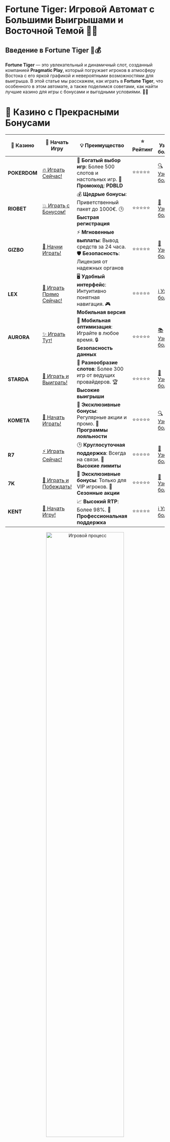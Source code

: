 # **Fortune Tiger: Игровой Автомат с Большими Выигрышами и Восточной Темой 🎰🐅**

## Введение в **Fortune Tiger** 🐯💰

**Fortune Tiger** — это увлекательный и динамичный слот, созданный компанией **Pragmatic Play**, который погружает игроков в атмосферу Востока с его яркой графикой и невероятными возможностями для выигрыша. В этой статье мы расскажем, как играть в **Fortune Tiger**, что особенного в этом автомате, а также поделимся советами, как найти лучшие казино для игры с бонусами и выгодными условиями. 🌟💸

# 🌟 Казино с Прекрасными Бонусами

| 🎲 **Казино** | 🔗 **Начать Игру** | 💡 **Преимущество** | ⭐ **Рейтинг** | 🔗 **Узнать больше** | 🆕 **Новая информация** |
|--------------|---------------------|---------------------|----------------|----------------------|-------------------------|
| **POKERDOM**  | [🔥 Играть Сейчас!](https://brandplay.link/4k77v2yx) | 🎉 **Богатый выбор игр**: Более 500 слотов и настольных игр. 🎁 **Промокод**: **PDBLD** | ⭐⭐⭐⭐⭐ | [🔍 Узнать больше](https://brandplay.link/4k77v2yx) | 🏆 **Победители турниров** получают эксклюзивные подарки! |
| **RIOBET**    | [💥 Играть с Бонусом!](https://brandplay.link/7xBLTPyj) | 💰 **Щедрые бонусы**: Приветственный пакет до 1000€. 🕒 **Быстрая регистрация** | ⭐⭐⭐⭐⭐ | [📖 Узнать больше](https://brandplay.link/7xBLTPyj) | 💬 **Поддержка 24/7** для комфортной игры в любое время! |
| **GIZBO**     | [🚀 Начни Играть!](https://brandplay.link/bprXw4YV) | ⚡ **Мгновенные выплаты**: Вывод средств за 24 часа. 🛡️ **Безопасность**: Лицензия от надежных органов | ⭐⭐⭐⭐⭐ | [📝 Узнать больше](https://brandplay.link/bprXw4YV) | 🔒 **SSL-шифрование** для максимальной безопасности данных игроков. |
| **LEX**       | [💎 Играть Прямо Сейчас!](https://brandplay.link/zW4hdDFV) | 🖥️ **Удобный интерфейс**: Интуитивно понятная навигация. 🎮 **Мобильная версия** | ⭐⭐⭐⭐⭐ | [ℹ️ Узнать больше](https://brandplay.link/zW4hdDFV) | 📱 **Поддержка всех мобильных устройств** для удобства игры в любом месте. |
| **AURORA**    | [✨ Играть Тут!](https://10trafic-stat2.com/click/668546556bcc6313411604bd/6766/13032/subaccount) | 📱 **Мобильная оптимизация**: Играйте в любое время. 🔒 **Безопасность данных** | ⭐⭐⭐⭐⭐ | [📚 Узнать больше](https://10trafic-stat2.com/click/668546556bcc6313411604bd/6766/13032/subaccount) | 🌍 **Международная лицензия** на деятельность в разных странах. |
| **STARDА**    | [🎉 Играть и Выиграть!](https://brandplay.link/fB7xwRFL) | 🎰 **Разнообразие слотов**: Более 300 игр от ведущих провайдеров. 🏆 **Высокие выигрыши** | ⭐⭐⭐⭐⭐ | [🔎 Узнать больше](https://brandplay.link/fB7xwRFL) | 🎉 **Ежемесячные турниры** с крупными призами! |
| **KOMETA**    | [🎁 Начать Играть!](https://brandplay.link/8ZymQJV8) | 🎁 **Эксклюзивные бонусы**: Регулярные акции и промо. 🔄 **Программы лояльности** | ⭐⭐⭐⭐⭐ | [🔍 Узнать больше](https://brandplay.link/8ZymQJV8) | 🌟 **Персонализированные предложения** для долгосрочных игроков. |
| **R7**        | [⚡ Играть Сейчас!](https://brandplay.link/bMd3Yjsw) | 🕒 **Круглосуточная поддержка**: Всегда на связи. 💸 **Высокие лимиты** | ⭐⭐⭐⭐⭐ | [📖 Узнать больше](https://brandplay.link/bMd3Yjsw) | 🎯 **Рейтинг игроков** для лучших участников. |
| **7K**        | [🎯 Играть и Побеждать!](https://brandplay.link/BvQyFShp) | 🌟 **Эксклюзивные бонусы**: Только для VIP игроков. 🎉 **Сезонные акции** | ⭐⭐⭐⭐⭐ | [📝 Узнать больше](https://brandplay.link/BvQyFShp) | 🥇 **Особые привилегии** для постоянных игроков. |
| **KENT**      | [🔑 Начать Игру!](https://brandplay.link/Fv2WP3js) | 📈 **Высокий RTP**: Более 98%. 💼 **Профессиональная поддержка** | ⭐⭐⭐⭐⭐ | [ℹ️ Узнать больше](https://brandplay.link/Fv2WP3js) | 💬 **Поддержка на нескольких языках** для удобства игроков. |

<div align="center"> <img src="https://i.pinimg.com/originals/1d/b3/25/1db325483acbe642c6d4e6fdd73a4988.gif" alt="Игровой процесс" width="70%"> </div>
---

# 🚀 Быстрые Выигрыши и Поддержка

| 🎲 **Казино** | 🔗 **Начать Игру** | 💡 **Преимущество** | ⭐ **Рейтинг** | 🔗 **Узнать больше** | 🆕 **Новая информация** |
|--------------|---------------------|---------------------|----------------|----------------------|-------------------------|
| **GAMA**      | [🎯 Играть Прямо Сейчас!](https://brandplay.link/j6NMKsDz) | 🔍 **Интуитивный интерфейс**: Легкость использования. 🏅 **Престижные турниры** | ⭐⭐⭐⭐☆ | [🔎 Узнать больше](https://brandplay.link/j6NMKsDz) | 🏆 **Турниры с большими призами** каждый месяц. |
| **ONION**     | [💥 Играть и Выигрывать!](https://brandplay.link/zBGRVpQ9) | 🤑 **Низкие ставки**: Идеально для начинающих. 🔄 **Быстрые выводы** | ⭐⭐⭐⭐☆ | [🔍 Узнать больше](https://brandplay.link/zBGRVpQ9) | 🎮 **Казино для новичков** с простыми правилами. |
| **ЧЕМПИОН**   | [🏅 Играть в Турнире!](https://temon-gter.cfd/go/lRq?p80412p304504pcc44t17455) | 🏅 **Лояльная программа**: Награды за активность. 🎁 **Ежемесячные бонусы** | ⭐⭐⭐⭐☆ | [📖 Узнать больше](https://temon-gter.cfd/go/lRq?p80412p304504pcc44t17455) | 🥇 **Турниры и лояльность** — каждый шаг вознаграждается. |
| **VAVADA**    | [🚀 Играть Без Ожидания!](https://vavadapartner.pro/?promo=ea5c9275-6854-4505-94fc-95ab18221945-linkb2) | 🚀 **Быстрая регистрация**: Начните играть мгновенно. 🔐 **Безопасные транзакции** | ⭐⭐⭐⭐☆ | [📝 Узнать больше](https://vavadapartner.pro/?promo=ea5c9275-6854-4505-94fc-95ab18221945-linkb2) | 🏆 **Программа для новых игроков** с бонусами за регистрацию. |
| **FRIENDS**   | [🎉 Играть и Развлекаться!](https://gofriends.mba/linkb2) | 🤝 **Социальные игры**: Играйте с друзьями. 🌐 **Мультиплатформенность** | ⭐⭐⭐⭐☆ | [ℹ️ Узнать больше](https://gofriends.mba/linkb2) | 🎮 **Играйте с друзьями** и зарабатывайте бонусы за совместные действия. |
| **1WIN**      | [⚡ Играть и Выигрывать!](https://brandplay.link/smXVpBbG) | 🏆 **Спортивные ставки**: Широкий выбор видов спорта. 💵 **Высокие коэффициенты** | ⭐⭐⭐⭐☆ | [📚 Узнать больше](https://brandplay.link/smXVpBbG) | ⚽ **Бонусы на спортивные ставки** для активных игроков. |
| **DRIP**      | [💥 Играть Сразу!](https://drp-ircp01.com/c07e6a3db) | 🌐 **Инновационные игры**: Новейшие игровые технологии. 🛡️ **Высокая безопасность** | ⭐⭐⭐⭐☆ | [🔎 Узнать больше](https://drp-ircp01.com/c07e6a3db) | 🔧 **Инновационные функции** для удобства игры. |
| **JOYCASINO** | [🎰 Играть И Побеждать!](https://rpc30.call2me.pro/?/ru/registration?apkpop=0&partner=p24970p3291217pc98f) | 🎁 **Приятные бонусы**: Ежедневные акции и подарки. 🕹️ **Разнообразие игр** | ⭐⭐⭐⭐☆ | [🔍 Узнать больше](https://rpc30.call2me.pro/?/ru/registration?apkpop=0&partner=p24970p3291217pc98f) | 🎉 **Щедрые фриспины** для новых игроков. |
| **PLAYFORTUNA** | [🔥 Играть С Бонусом!](https://fortunapromo.net/alt/playfortuna/registration?0dc4a9362a71feb7e3f165fb8e766f70) | 🎉 **Регулярные акции**: Бонусы, фриспины и многое другое. 🏅 **Турниры** | ⭐⭐⭐⭐☆ | [📚 Узнать больше](https://fortunapromo.net/alt/playfortuna/registration?0dc4a9362a71feb7e3f165fb8e766f70) | 🎯 **Выгодные предложения** на популярные игры. |
| **SYKAA**     | [💸 Играть Сейчас!](https://s-two-way.com/?source=linkb2&pid=30697) | 💸 **Доступные ставки**: Идеально для новичков. 🎁 **Щедрые бонусы** | ⭐⭐⭐⭐☆ | [🔍 Узнать больше](https://s-two-way.com/?source=linkb2&pid=30697) | 💥 **Акции с большими бонусами** для новичков и опытных игроков. |

<div align="center"> <img src="https://schaeffers-cdn.s3.amazonaws.com/images/default-source/schaeffers-cdn-images/default-images/sectors/bigstock-casino-gambling-concept-with-f-369012793.jpg?sfvrsn=493ad806_4" alt="Игровой процесс" width="70%"> </div>
---

# 💸 Казино с Привлекательными Программами Лояльности

| 🎲 **Казино** | 🔗 **Начать Игру** | 💡 **Преимущество** | ⭐ **Рейтинг** | 🔗 **Узнать больше** | 🆕 **Новая информация** |
|--------------|---------------------|---------------------|----------------|----------------------|-------------------------|
| **KOMETA**    | [🎯 Начни Играть!](https://brandplay.link/8ZymQJV8) | 🎁 **Эксклюзивные бонусы**: Регулярные акции и промо. 🔄 **Программы лояльности** | ⭐⭐⭐⭐⭐ | [🔍 Узнать больше](https://brandplay.link/8ZymQJV8) | 🌟 **Персонализированные предложения** для долгосрочных игроков. |
| **1Xslots**   | [🏅 Играть Прямо Сейчас!](https://brandplay.link/hSB1khtr) | 🎉 **Множество акций**: Еженедельные бонусы и турниры. 🛡️ **Безопасность** | ⭐⭐⭐⭐⭐ | [📚 Узнать больше](https://brandplay.link/hSB1khtr) | 🏅 **Награды за активность**: участники программы лояльности получают специальные привилегии. |
| **R7**        | [🚀 Играть Сейчас!](https://brandplay.link/bMd3Yjsw) | 🕒 **Круглосуточная поддержка**: Всегда на связи. 💸 **Высокие лимиты** | ⭐⭐⭐⭐⭐ | [📖 Узнать больше](https://brandplay.link/bMd3Yjsw) | 💬 **VIP-поддержка** для постоянных игроков с приоритетом. |

<div align="center"> <img src="https://i.pinimg.com/originals/1d/b3/25/1db325483acbe642c6d4e6fdd73a4988.gif" alt="Игровой процесс" width="70%"> </div>
---

---

## Описание игры **Fortune Tiger** 🧧🎰

**Fortune Tiger** — это видеослот с 3 рядами и 5 барабанами, который предлагает игрокам возможность выиграть большие призы благодаря множеству бонусных раундов и символов, связанных с азиатской тематикой. В игре присутствуют множители, которые могут значительно увеличить выигрыш, а также специальная бонусная игра, предоставляющая шанс на самые крупные выплаты. 🎉💵

### Основные особенности **Fortune Tiger** 🌟🎮

1. **Дизайн в восточном стиле**: Слот выполнен в стиле традиционных восточных символов и животных, что создает атмосферу удачи и процветания.
2. **Множители и бонусы**: Игра предлагает множители, которые могут значительно увеличить вашу ставку, а также бонусы, позволяющие выигрывать больше.
3. **Простота и доступность**: **Fortune Tiger** — это слот с простыми правилами, которые легко понять, даже если вы новичок.
4. **Высокий RTP**: Игра обладает хорошим коэффициентом возврата игроку (RTP), что дает шанс на частые и большие выигрыши.

---

## Преимущества игры в **Fortune Tiger** 🎉🐅

### 1. **Большие выигрыши благодаря множителям** 💰✨

Одним из главных преимуществ **Fortune Tiger** являются множители, которые могут значительно увеличить ваш выигрыш. Благодаря им, вы можете умножить вашу ставку до х5, х10 или даже х50, что делает игру особенно привлекательной для любителей азартных игр.

### 2. **Бонусные функции и бесплатные спины** 🎁🔁

В **Fortune Tiger** предусмотрены бонусные раунды и бесплатные спины, которые увеличивают шансы на получение крупного выигрыша. Бесплатные спины активируются при выпадении определенных символов, а бонусная игра даст возможность умножить ваш выигрыш в несколько раз.

### 3. **Удобный интерфейс и простота в управлении** 🧑‍💻📱

**Fortune Tiger** имеет простой и интуитивно понятный интерфейс, что позволяет игрокам быстро разобраться в игре и сосредоточиться на выигрыше. Интерфейс адаптирован под мобильные устройства, поэтому вы можете играть в слот в любое время и в любом месте.

### 4. **Сочетание азиатской тематики и современных бонусов** 🧧🐉

Слот выполнен в восточном стиле, что привлекает игроков, интересующихся азиатской культурой и мифологией. В сочетании с современными бонусами и функциями, такими как множители и бесплатные спины, **Fortune Tiger** становится не только красивым, но и прибыльным игровым автоматом.

---

## Как выбрать лучшее казино для игры в **Fortune Tiger**? 🏅🎯

### 1. **Лицензия и безопасность** 🏢🔒

Перед тем как начать играть в **Fortune Tiger**, важно выбрать лицензированное казино, которое обеспечивает безопасность ваших данных и средств. Лицензия гарантирует, что игры проходят честно и без манипуляций.

### 2. **Репутация казино и отзывы игроков** 📝⭐

Проверяйте репутацию казино и читайте отзывы других игроков. Надежные онлайн-казино предлагают не только **Fortune Tiger**, но и другие качественные слоты с высоким RTP и безопасными условиями.

### 3. **Бонусы и акции** 🎁💸

Изучите бонусные предложения казино. Многие онлайн-казино предлагают бонусы для новичков, которые могут быть использованы для игры в **Fortune Tiger**. Это увеличивает ваши шансы на выигрыш и позволяет получить дополнительные средства для игры.

### 4. **Методы пополнения и вывода средств** 💳💰

Убедитесь, что выбранное вами казино поддерживает удобные и безопасные способы пополнения счета и вывода средств, такие как банковские карты, электронные кошельки или криптовалюты.

---

## Где найти **Fortune Tiger** для игры? 🎰💸

### 1. **Pokerdom** 🏆🎰

- **Лицензия**: Curacao eGaming
- **Особенности**: Приветственные бонусы, игра с **Fortune Tiger** и другими популярными слотами.
- **Методы пополнения и вывода**: Банковские карты, электронные кошельки, криптовалюты.

#### Преимущества:
- Легкий доступ к **Fortune Tiger** и другим слотам.
- Приветственные бонусы для новых игроков.
- Быстрые и безопасные выплаты.

---

### 2. **Riobet** 🎲💎

- **Лицензия**: Malta Gaming Authority
- **Особенности**: Большой выбор игр, включая **Fortune Tiger**, и бонусы на депозит.
- **Методы пополнения и вывода**: Visa, MasterCard, Skrill, Neteller.

#### Преимущества:
- Высокие RTP на слотах, включая **Fortune Tiger**.
- Привлекательные бонусы для новых игроков.
- Простой и удобный интерфейс.

---

### 3. **Gizbo** 💸🎉

- **Лицензия**: UK Gambling Commission
- **Особенности**: Игры с отличной графикой и большими выплатами, включая **Fortune Tiger**.
- **Методы пополнения и вывода**: Банковские карты, электронные кошельки.

#### Преимущества:
- Множество популярных слотов с высокими шансами на выигрыш.
- Регулярные бонусы и акции для игроков.
- Высокая скорость вывода средств.

---

### 4. **LEX** 🌟🎰

- **Лицензия**: Curacao eGaming
- **Особенности**: Акции и бонусы для игры в **Fortune Tiger** и другие слоты.
- **Методы пополнения и вывода**: Visa, MasterCard, Skrill.

#### Преимущества:
- Удобный интерфейс и высокая скорость вывода средств.
- Регулярные бонусы и акции.
- Хорошие условия для постоянных игроков.

---

### 5. **Aurora** 🏅💎

- **Лицензия**: Malta Gaming Authority
- **Особенности**: Программы лояльности и фриспины для **Fortune Tiger**.
- **Методы пополнения и вывода**: PayPal, Visa, MasterCard.

#### Преимущества:
- Частые акции и бонусы.
- Простота навигации и быстрое пополнение счета.
- Высокие RTP на слотах.

---

### 6. **Starda** ✨🎰

- **Лицензия**: Curacao eGaming
- **Особенности**: Привлекательные бонусы и поддержка криптовалют.
- **Методы пополнения и вывода**: Электронные кошельки, криптовалюты.

#### Преимущества:
- Множество бонусов и выгодных предложений.
- Быстрая обработка выплат.
- Доступность для международных игроков.

---

### 7. **Kometa** 🚀🎮

- **Лицензия**: Malta Gaming Authority
- **Особенности**: Множество бесплатных спинов и бонусов для **Fortune Tiger**.
- **Методы пополнения и вывода**: Visa, MasterCard, Skrill.

#### Преимущества:
- Регулярные бесплатные спины и бонусы для игроков.
- Простой и удобный интерфейс.
- Широкий выбор способов пополнения счета.

---

## Заключение: Играйте в **Fortune Tiger** и получайте максимальные выигрыши! 🎰🐯

**Fortune Tiger** — это увлекательный слот с отличной графикой, восточной тематикой и большим потенциалом для выигрыша. Выбирайте надежное казино, наслаждайтесь игрой и используйте бонусы для увеличения шансов на победу! Пусть удача будет на вашей стороне! 🍀💸

---

## Часто задаваемые вопросы (FAQ) ❓📚

### 1. Что такое **Fortune Tiger**? 🐯💎

**Fortune Tiger** — это видеослот от **Pragmatic Play** с восточной тематикой, множителями и бонусными функциями, которые увеличивают ваши шансы на выигрыш.

### 2. Где можно играть в **Fortune Tiger**? 🎮🏆

Вы можете найти **Fortune Tiger** в лицензированных онлайн-казино, таких как **Pokerdom**, **Riobet**, **Gizbo** и других, которые предлагают этот слот и множество бонусов для новых игроков.

### 3. Как активируются бонусы в **Fortune Tiger**? 🎁🎰

Бонусы и бесплатные спины активируются при выпадении специальных символов или комбинаций на барабанах. Множители могут также увеличивать ваши выигрыши в процессе игры.

### 4. Какие методы пополнения поддерживают казино для игры в **Fortune Tiger**? 💳💰

Казино, предлагающие **Fortune Tiger**, поддерживают разнообразные методы пополнения и вывода средств, включая банковские карты, электронные кошельки и криптовалюты.
